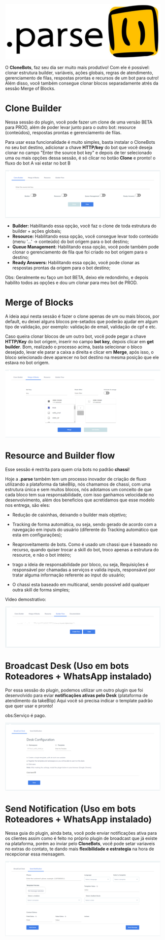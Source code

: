 

![N|Solid](https://raw.githubusercontent.com/Wilkor/img-clonebots/main/logoParseHorizontal.jpeg)


O **CloneBots**, faz seu dia ser muito mais produtivo!
Com ele é possivel: clonar estrutura builder, variáveis, ações globais, regras de atendimento, gerenciamento de filas, respostas prontas e recursos de um bot para outro! Além disso, você também consegue clonar blocos separadamente atrés da sessão Merge of Blocks.

# Clone Builder
 Nessa sessão do plugin, você pode fazer um clone de uma versão BETA para PROD, além de poder levar junto para o outro bot: resource (conteúdos), respostas prontas e gerenciamento de filas. 
 
 Para usar essa funcionalidade é muito simples, basta instalar o CloneBots no seu bot destino, adicionar a chave **HTTP/key** do bot que você deseja clonar no campo "Enter the source bot key" e depois de ter selecionado uma ou mais opções dessa sessão,  é só clicar no botão **Clone** e pronto! o fluxo do bot A vai estar no bot B
 
![N|Solid](https://raw.githubusercontent.com/Wilkor/img-clonebots/main/clone-builder.png)

 - **Builder:** Habilitando essa opção, você faz o clone de toda estrutura do builder + ações globais;
 - **Resource:** Habilitando essa opção, você consegue levar todo conteúdo (menu '...' -> conteúdo) do bot origem para o bot destino;
 - **Queue Management:** Habilitando essa opção, você pode também pode clonar o gerenciamento de fila que foi criado no bot origem para o destino;
 - **Ready Answers:** Habilitando essa opção, você pode clonar as respostas prontas da origem para o bot destino;
 
 Obs: Geralmente eu faço um bot BETA, deixo ele redondinho, e depois habilito todos as opções e dou um clonar para meu bot de PROD.
 
# Merge of Blocks
 A ideia aqui nesta sessão é fazer o clone apenas de um ou mais blocos, por default,  eu deixei alguns blocos pre-setados que poderão ajudar em algum tipo de validação, por exemplo: validação de email, validação de cpf e etc.
 
 Caso queira clonar blocos de um outro bot, você pode pegar a chave **HTTP/Key** do bot origem, inserir no campo **bot key**, depois clicar em **get builder**.
 Bom, realizado o processo acima, basta selecionar o bloco desejado, levar ele parar a caixa a direita e clicar em **Merge**, após isso, o bloco selecionado deve aparecer no bot destino na mesma posição que ele estava no bot origem.
 
![N|Solid](https://raw.githubusercontent.com/Wilkor/img-clonebots/main/merge-of-blocks.png)

# Resource and Builder flow

Esse sessão é restrita para quem cria bots no padrão **chassi**!  

Hoje a **.parse** também tem um processo inovador de criação de fluxo utilizando a plataforma da takeBlip, nós chamamos de chassi, com uma estrutura única e sem muitos blocos, nós adotamos um conceito de que cada bloco tem sua responsabilidade, com isso ganhamos velocidade no desenvolvimento, além dos beneficios que acretidamos que esse modelo nos entrega, são eles:

- Redução de caixinhas, deixando o builder mais objetivo;

- Tracking de forma automática, ou seja, sendo gerado de acordo com a navegação em inputs do usuário (diferente do Tracking automático que esta em configurações);

- Reaproveitamento de bots. Como é usado um chassi que é baseado no recurso, quando quiser trocar a skill do bot, troco apenas a estrutura do resource, e não o bot inteiro;

- trago a ideia de responsabilidade por bloco, ou seja, Requisições é responsável por chamadas a serviços e valida inputs, responsável por tratar alguma informação referente ao input do usuário;

- O chassi esta baseado em multicanal, sendo possível add qualquer outra skill de forma simples;

Video demostrativo:

[![IMAGE_ALT](https://raw.githubusercontent.com/Wilkor/img-clonebots/main/builderFlow2.png)](https://youtu.be/E8YskEEM5Pc)

# Broadcast Desk (Uso em bots Roteadores + WhatsApp instalado)
 Por essa sessão do plugin, podemos utilizar um outro plugin que foi desenvolvido para eviar **notificações ativas pelo Desk** (plataforma de atendimento da takeBlip)
 Aqui você só precisa indicar o template padrão que quer usar e pronto!
 
 obs:Serviço é pago.
 
 ![N|Solid](https://raw.githubusercontent.com/Wilkor/img-clonebots/main/desk-configuration.png)
 
# Send Notification (Uso em bots Roteadores + WhatsApp instalado)
Nessa guia do plugin, ainda beta, você pode enviar notificações ativa para os clientes assim como é feito no próprio plugin de broadcast que já existe na plataforma, porém ao inviar pelo **CloneBots**, você pode setar variaveis no extras do contato, te dando mais **flexibilidade e estrategia** na hora de recepcionar essa mensagem.

![N|Solid](https://raw.githubusercontent.com/Wilkor/img-clonebots/main/Send-notification.png)



